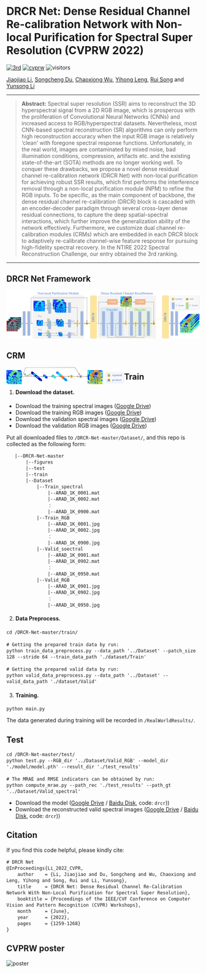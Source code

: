 # DRCR Net: Dense Residual Channel Re-calibration Network with Non-local Purification for Spectral Super Resolution (CVPRW 2022)
[![3rd](https://img.shields.io/badge/3rd%20place-NTIRE__2022__Challenge__on__Spectral__Reconstruction__from__RGB-orange)](https://codalab.lisn.upsaclay.fr/competitions/721#learn_the_details)
[![cvprw](https://img.shields.io/badge/CVPRW-DRCR%20Net-green)](https://openaccess.thecvf.com/content/CVPR2022W/NTIRE/papers/Li_DRCR_Net_Dense_Residual_Channel_Re-Calibration_Network_With_Non-Local_Purification_CVPRW_2022_paper.pdf)
![visitors](https://visitor-badge.glitch.me/badge?page_id=dusongcheng/DRCR-Net)

[Jiaojiao Li](https://scholar.google.com/citations?user=Ccu3-acAAAAJ&hl=zh-CN&oi=ao), [Songcheng Du](https://github.com/dusongcheng), [Chaoxiong Wu](https://scholar.google.com/citations?user=PIsTkkEAAAAJ&hl=zh-CN&oi=ao), [Yihong Leng](), [Rui Song](https://scholar.google.com/citations?user=_SKooBYAAAAJ&hl=zh-CN&oi=sra) and [Yunsong Li]()

<hr />

> **Abstract:** Spectral super resolution (SSR) aims to reconstruct the 3D hyperspectral signal from a 2D RGB image, which is prosperous with the proliferation of Convolutional Neural Networks (CNNs) and increased access to RGB/hyperspectral datasets. Nevertheless, most CNN-based spectral reconstruction (SR) algorithms can only perform high reconstruction accuracy when the input RGB image is relatively ‘clean' with foregone spectral response functions. Unfortunately, in the real world, images are contaminated by mixed noise, bad illumination conditions, compression, artifacts etc. and the existing state-of-the-art (SOTA) methods are no longer working well. To conquer these drawbacks, we propose a novel dense residual channel re-calibration network (DRCR Net) with non-local purification for achieving robust SSR results, which first performs the interference removal through a non-local purification module (NPM) to refine the RGB inputs. To be specific, as the main component of backbone, the dense residual channel re-calibration (DRCR) block is cascaded with an encoder-decoder paradigm through several cross-layer dense residual connections, to capture the deep spatial-spectral interactions, which further improve the generalization ability of the network effectively. Furthermore, we customize dual channel re-calibration modules (CRMs) which are embedded in each DRCR block to adaptively re-calibrate channel-wise feature response for pursuing high-fidelity spectral recovery. In the NTIRE 2022 Spectral Reconstruction Challenge, our entry obtained the $3$rd ranking.
<hr />

## DRCR Net Framework

<img src="./figure/network.png"/>

## CRM

<img src="./figure/CRM.png"  align="left" style="zoom: 30%;"/>

## Train
1. #### Download the dataset.

- Download the training spectral images ([Google Drive](https://drive.google.com/file/d/1FQBfDd248dCKClR-BpX5V2drSbeyhKcq/view))
- Download the training RGB images ([Google Drive](https://drive.google.com/file/d/1A4GUXhVc5k5d_79gNvokEtVPG290qVkd/view))
- Download  the validation spectral images ([Google Drive](https://drive.google.com/file/d/12QY8LHab3gzljZc3V6UyHgBee48wh9un/view))
- Download the validation RGB images ([Google Drive](https://drive.google.com/file/d/19vBR_8Il1qcaEZsK42aGfvg5lCuvLh1A/view))

Put all downloaded files to `/DRCR-Net-master/Dataset/`, and this repo is collected as the following form:
 ```shell
	|--DRCR-Net-master
		|--figures
		|--test
		|--train  
		|--Dataset 
            |--Train_spectral
				|--ARAD_1K_0001.mat
				|--ARAD_1K_0002.mat
				： 
				|--ARAD_1K_0900.mat
			|--Train_RGB
				|--ARAD_1K_0001.jpg
				|--ARAD_1K_0002.jpg
				： 
				|--ARAD_1K_0900.jpg
			|--Valid_soectral
				|--ARAD_1K_0901.mat
				|--ARAD_1K_0902.mat
				： 
				|--ARAD_1K_0950.mat
			|--Valid_RGB
				|--ARAD_1K_0901.jpg
				|--ARAD_1K_0902.jpg
				： 
				|--ARAD_1K_0950.jpg
 ```
2. #### Data Preprocess.
```shell
cd /DRCR-Net-master/train/

# Getting the prepared train data by run:
python train_data_preprocess.py --data_path '../Dataset' --patch_size 128 --stride 64 --train_data_path './dataset/Train'

# Getting the prepared valid data by run:
python valid_data_preprocess.py --data_path '../Dataset' --valid_data_path './dataset/Valid'
```
3. #### Training.
```shell
python main.py
```
The data generated during training will be recorded in `/RealWorldResults/`.
## Test
```shell
cd /DRCR-Net-master/test/
python test.py --RGB_dir '../Dataset/Valid_RGB' --model_dir './model/model.pth' --result_dir './test_results'

# The MRAE and RMSE indicators can be obtained by run:
python compute_mrae.py --path_rec './test_results' --path_gt '../Dataset/Valid_spectral'
```
- Download the model ([Google Drive](https://drive.google.com/file/d/1UJfP6cw9b1EWCGHPnsGEV8AYlr9JTVYC/view?usp=sharing) / [Baidu Disk](https://pan.baidu.com/s/1rHc80ZRg7m893_hCObYAlQ), code: `drcr`))
- Download the reconstructed valid spectral images  ([Google Drive](https://drive.google.com/file/d/1gdF-W4OkKN7Z345ayWzsOuaBMh0p5lcm/view?usp=sharing) / [Baidu Disk](https://pan.baidu.com/s/1Wd3NQfVp4bA_IBMT5dayhg), code: `drcr`))

## Citation
If you find this code helpful, please kindly cite:
```shell
# DRCR Net
@InProceedings{Li_2022_CVPR,
    author    = {Li, Jiaojiao and Du, Songcheng and Wu, Chaoxiong and Leng, Yihong and Song, Rui and Li, Yunsong},
    title     = {DRCR Net: Dense Residual Channel Re-Calibration Network With Non-Local Purification for Spectral Super Resolution},
    booktitle = {Proceedings of the IEEE/CVF Conference on Computer Vision and Pattern Recognition (CVPR) Workshops},
    month     = {June},
    year      = {2022},
    pages     = {1259-1268}
}
```
## CVPRW poster
![poster](./figure/poster.png)
